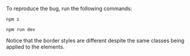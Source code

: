 To reproduce the bug, run the following commands:

`npm i`

`npm run dev`

Notice that the border styles are different despite the same classes being applied to the elements.
